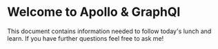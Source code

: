 # Welcome to Apollo & GraphQl
This document contains information needed to follow today's lunch and learn. If you have further questions feel free to ask me!

